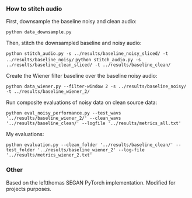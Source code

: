 ### How to stitch audio

First, downsample the baseline noisy and clean audio: 

```python data_downsample.py```

Then, stitch the downsampled baseline and noisy audio:

```python stitch_audio.py -s ../results/baseline_noisy_sliced/ -t ../results/baseline_noisy/```
```python stitch_audio.py -s ../results/baseline_clean_sliced/ -t ../results/baseline_clean/```


Create the Wiener filter baseline over the baseline noisy audio: 

```python data_wiener.py --filter-window 2 -s ../results/baseline_noisy/ -t ../results/baseline_wiener_2/```


Run composite evaluations of noisy data on clean source data:

```python eval_noisy_performance.py --test_wavs '../results/baseline_wiener_2/' --clean_wavs '../results/baseline_clean/' --logfile '../results/metrics_all.txt'```


My evaluations: 

```python evaluation.py --clean_folder '../results/baseline_clean/' --test_folder '../results/baseline_wiener_2' --log-file '../results/metrics_wiener_2.txt'```

### Other

Based on the leftthomas SEGAN PyTorch implementation. Modified for projects purposes. 
